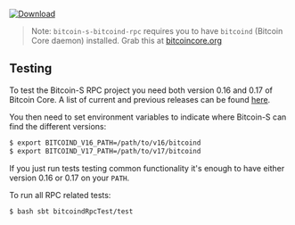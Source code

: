 [ ![Download](https://api.bintray.com/packages/bitcoin-s/bitcoin-s-core/bitcoin-s-bitcoind-rpc/images/download.svg) ](https://bintray.com/bitcoin-s/bitcoin-s-core/bitcoin-s-bitcoind-rpc/_latestVersion)

> Note: `bitcoin-s-bitcoind-rpc` requires you to have `bitcoind` (Bitcoin Core daemon) installed. Grab this at [bitcoincore.org](https://bitcoincore.org/en/download/)

## Testing

To test the Bitcoin-S RPC project you need both version 0.16 and 0.17 of Bitcoin Core. A list of current and previous releases can be found [here](https://bitcoincore.org/en/releases/).

You then need to set environment variables to indicate where Bitcoin-S can find the different versions: 

```bash
$ export BITCOIND_V16_PATH=/path/to/v16/bitcoind
$ export BITCOIND_V17_PATH=/path/to/v17/bitcoind
```

If you just run tests testing common functionality it's enough to have either version 0.16 or 0.17 on your `PATH`.

To run all RPC related tests:

```bash
$ bash sbt bitcoindRpcTest/test
```

